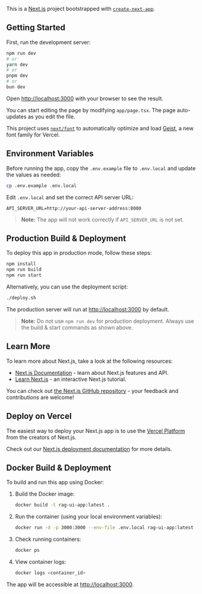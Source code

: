This is a [Next.js](https://nextjs.org) project bootstrapped with [`create-next-app`](https://nextjs.org/docs/app/api-reference/cli/create-next-app).

## Getting Started

First, run the development server:

```bash
npm run dev
# or
yarn dev
# or
pnpm dev
# or
bun dev
```

Open [http://localhost:3000](http://localhost:3000) with your browser to see the result.

You can start editing the page by modifying `app/page.tsx`. The page auto-updates as you edit the file.

This project uses [`next/font`](https://nextjs.org/docs/app/building-your-application/optimizing/fonts) to automatically optimize and load [Geist](https://vercel.com/font), a new font family for Vercel.

## Environment Variables

Before running the app, copy the `.env.example` file to `.env.local` and update the values as needed:

```bash
cp .env.example .env.local
```

Edit `.env.local` and set the correct API server URL:

```env
API_SERVER_URL=http://your-api-server-address:8000
```

> **Note:** The app will not work correctly if `API_SERVER_URL` is not set.

## Production Build & Deployment

To deploy this app in production mode, follow these steps:

```bash
npm install
npm run build
npm run start
```

Alternatively, you can use the deployment script:

```bash
./deploy.sh
```

The production server will run at [http://localhost:3000](http://localhost:3000) by default.

> **Note:** Do not use `npm run dev` for production deployment. Always use the build & start commands as shown above.

## Learn More

To learn more about Next.js, take a look at the following resources:

- [Next.js Documentation](https://nextjs.org/docs) - learn about Next.js features and API.
- [Learn Next.js](https://nextjs.org/learn) - an interactive Next.js tutorial.

You can check out [the Next.js GitHub repository](https://github.com/vercel/next.js) - your feedback and contributions are welcome!

## Deploy on Vercel

The easiest way to deploy your Next.js app is to use the [Vercel Platform](https://vercel.com/new?utm_medium=default-template&filter=next.js&utm_source=create-next-app&utm_campaign=create-next-app-readme) from the creators of Next.js.

Check out our [Next.js deployment documentation](https://nextjs.org/docs/app/building-your-application/deploying) for more details.

## Docker Build & Deployment

To build and run this app using Docker:

1. Build the Docker image:

    ```bash
    docker build -t rag-ui-app:latest .
    ```

2. Run the container (using your local environment variables):

    ```bash
    docker run -d -p 3000:3000 --env-file .env.local rag-ui-app:latest
    ```

3. Check running containers:

    ```bash
    docker ps
    ```

4. View container logs:

    ```bash
    docker logs <container_id>
    ```

The app will be accessible at [http://localhost:3000](http://localhost:3000).
